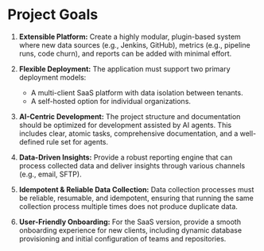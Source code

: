 # Project Goals

1.  **Extensible Platform:** Create a highly modular, plugin-based system where new data sources (e.g., Jenkins, GitHub), metrics (e.g., pipeline runs, code churn), and reports can be added with minimal effort.

2.  **Flexible Deployment:** The application must support two primary deployment models:
    *   A multi-client SaaS platform with data isolation between tenants.
    *   A self-hosted option for individual organizations.

3.  **AI-Centric Development:** The project structure and documentation should be optimized for development assisted by AI agents. This includes clear, atomic tasks, comprehensive documentation, and a well-defined rule set for agents.

4.  **Data-Driven Insights:** Provide a robust reporting engine that can process collected data and deliver insights through various channels (e.g., email, SFTP).

5.  **Idempotent & Reliable Data Collection:** Data collection processes must be reliable, resumable, and idempotent, ensuring that running the same collection process multiple times does not produce duplicate data.

6.  **User-Friendly Onboarding:** For the SaaS version, provide a smooth onboarding experience for new clients, including dynamic database provisioning and initial configuration of teams and repositories.
